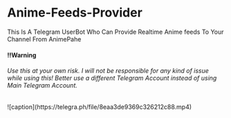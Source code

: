 # Anime-Feeds-Provider
This Is A Telegram UserBot Who Can Provide Realtime Anime feeds To Your Channel From AnimePahe
<h4>‼️Warning</h4>
<h6>Use this at your own risk. I will not be responsible for any kind of issue while using this! Better use a different Telegram Account instead of using Main Telegram Account.</h6>
![caption](https://telegra.ph/file/8eaa3de9369c326212c88.mp4)
